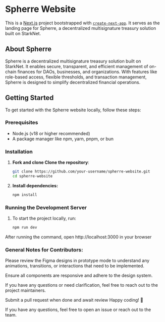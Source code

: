 # Spherre Website

This is a [Next.js](https://nextjs.org) project bootstrapped with [`create-next-app`](https://nextjs.org/docs/app/api-reference/cli/create-next-app). It serves as the landing page for Spherre, a decentralized multisignature treasury solution built on StarkNet.

## About Spherre

Spherre is a decentralized multisignature treasury solution built on StarkNet. It enables secure, transparent, and efficient management of on-chain finances for DAOs, businesses, and organizations. With features like role-based access, flexible thresholds, and transaction management, Spherre is designed to simplify decentralized financial operations.

## Getting Started

To get started with the Spherre website locally, follow these steps:

### Prerequisites
- Node.js (v18 or higher recommended)
- A package manager like npm, yarn, pnpm, or bun

### Installation

1. **Fork and clone Clone the repository**:
   ```bash
   git clone https://github.com/your-username/spherre-website.git
   cd spherre-website
   ```

2. **Install dependencies:**
     ```bash
   npm install
     ```
 
### Running the Development Server

1. To start the project locally, run:

    ```bash
    npm run dev
    ```

After running the command, open http://localhost:3000 in your browser

### General Notes for Contributors:
Please review the Figma designs in prototype mode to understand any animations, transitions, or interactions that need to be implemented.

Ensure all components are responsive and adhere to the design system.

If you have any questions or need clarification, feel free to reach out to the project maintainers.

Submit a pull request when done and await review
Happy coding! 🎉

If you have any questions, feel free to open an issue or reach out to the team.

